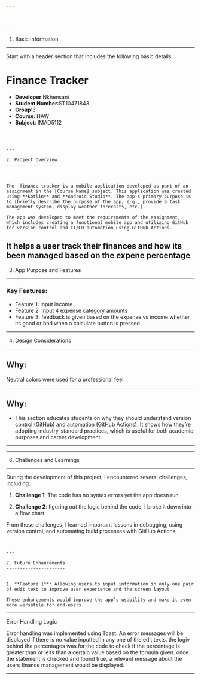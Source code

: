 ```yaml
---



---
```


1. Basic Information
--------------------

Start with a header section that includes the following basic details:

# Finance Tracker
- **Developer**:Nkhensani
- **Student Number**:ST10471843
- **Group**:3
- **Course**: HAW
- **Subject**: IMAD5112


```



---

2. Project Overview
-------------------



The  finance tracker is a mobile application developed as part of an assignment in the [Course Name] subject. This application was created using **Kotlin** and **Android Studio**. The app's primary purpose is to [briefly describe the purpose of the app, e.g., provide a task management system, display weather forecasts, etc.].

The app was developed to meet the requirements of the assignment, which includes creating a functional mobile app and utilizing GitHub for version control and CI/CD automation using GitHub Actions.
```

It helps a user track their finances and how its been managed based on the expene percentage
---

3. App Purpose and Features
---------------------------


### Key Features:
- Feature 1: Input income
- Feature 2: Input 4 expense category amounts
- Feature 3: feedback is given based on the expense vs income whether its good or bad when a calculate button is pressed




---

4. Design Considerations
------------------------



Why:
----
Neutral colors were used for a professional feel.

---

Why:
----
- This section educates students on why they should understand version control (GitHub) and automation (GitHub Actions). It shows how they’re adopting industry-standard practices, which is useful for both academic purposes and career development.

---

---

6. Challenges and Learnings
---------------------------



During the development of this project, I encountered several challenges, including:

1. **Challenge 1**: The code has no syntax errors yet the app doesn run

2. **Challenge 2**: figuring out the logic behind the code,
I broke it down into a flow chart 


From these challenges, I learned important lessons in debugging, using version control, and automating build processes with GitHub Actions.
```


---

7. Future Enhancements
----------------------


1. **Feature 1**: Allowing users to input information in only one pair of edit text to improve user experience and the screen layout

These enhancements would improve the app’s usability and make it even more versatile for end-users.
```

---
Error Handling Logic 


Error handling was implemented using Toast. An error messages will be displayed if there is no value inputted in any one of the edit texts. 
the logiv behind the percentages was for the code to check if the percentage is greater than or less than a certain value based on the formula given. once the statement is checked and found true, a relevant message about the users finance management would be displayed.

---
